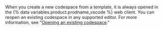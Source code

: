 When you create a new codespace from a template, it is always opened in the {% data variables.product.prodname_vscode %} web client. You can reopen an existing codespace in any supported editor. For more information, see "[Opening an existing codespace](/codespaces/developing-in-codespaces/opening-an-existing-codespace)."

